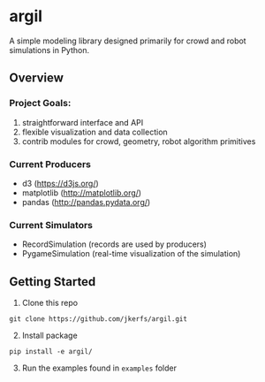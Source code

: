# argil

A simple modeling library designed primarily for crowd and robot simulations in Python.

## Overview
### Project Goals:

1. straightforward interface and API
2. flexible visualization and data collection
3. contrib modules for crowd, geometry, robot algorithm primitives

### Current Producers

- d3 (https://d3js.org/)
- matplotlib (http://matplotlib.org/)
- pandas (http://pandas.pydata.org/)

### Current Simulators

- RecordSimulation (records are used by producers)
- PygameSimulation (real-time visualization of the simulation)


## Getting Started
1. Clone this repo
```
git clone https://github.com/jkerfs/argil.git
```

2. Install package
```
pip install -e argil/
```

3. Run the examples found in `examples` folder